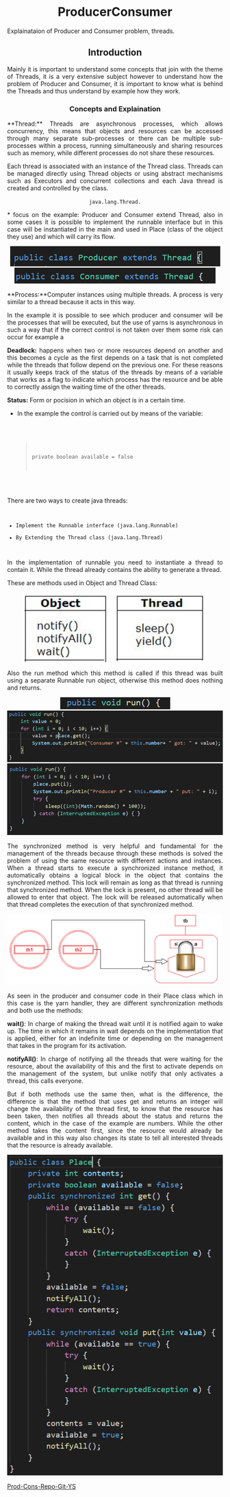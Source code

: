 # <center> ProducerConsumer </center>
Explainataion of Producer and Consumer problem, threads.

## <center> Introduction </center>
<div style="text-align: justify">
Mainly it is important to understand some concepts that join with the theme of Threads, it is a very extensive subject however to understand how the problem of Producer and Consumer, it is important to know what is behind the Threads and thus understand by example how they work.
</div>

### <center> Concepts and Explaination </center>

<div style="text-align: justify">
    <p>
    **Thread:** Threads are asynchronous processes, which allows concurrency, this means that objects and resources can be accessed through many separate sub-processes or there can be multiple sub-processes within a process, running simultaneously and sharing resources such as memory, while different processes do not share these resources.
    </p>
    <p>
    Each thread is associated with an instance of the Thread class. Threads can be managed directly using Thread objects or using abstract mechanisms such as Executors and concurrent collections and each Java thread is created and controlled by the class.
        <div style="text-align: center">

 `java.lang.Thread.`
        </div>
    </p>
    <p>
    * focus on the example: Producer and Consumer extend Thread, also in some cases it is possible to implement the runnable interface but in this case will be instantiated in the main and used in Place (class of the object they use) and which will carry its flow.</p>
<div style="text-align: center">

![Thread of Producer](images\prodthread.png)
![Thread of Consumer](images\consthread.png)

</div>
</div>
<div style="text-align: justify">
    <p>
    **Process:**Computer instances using multiple threads. A process is very similar to a thread because it acts in this way.</p>
    <p>In the example it is possible to see which producer and consumer will be the processes that will be executed, but the use of yarns is asynchronous in such a way that if the correct control is not taken over them some risk can occur for example a</p>

**Deadlock:** happens when two or more resources depend on another and this becomes a cycle as the first depends on a task that is not completed while the threads that follow depend on the previous one.
For these reasons it usually keeps track of the status of the threads by means of a variable that works as a flag to indicate which process has the resource and be able to correctly assign the waiting time of the other threads.

**Status:** Form or pocision in which an object is in a certain time.

* In the example the control is carried out by means of the variable:
    
    <code>
   
    >private boolean available = false 
    
    </code>
</div>

<div style="text-align: justify">
There are two ways to create java threads:
<code>

* Implement the Runnable interface (java.lang.Runnable)
* By Extending the Thread class (java.lang.Thread)

</code>
In the implementation of runnable you need to instantiate a thread to contain it. While the thread already contains the ability to generate a thread.

<p>
These are methods used in Object and Thread Class:
</p>
<div style="text-align: center">

![Thread of Producer](images\methods.png)

</div>
<p>
 Also the run method which this method is called if this thread was built using a separate Runnable run object, otherwise this method does nothing and returns.
</p>
<div style="text-align: center">

![Thread of Producer](images\run.png)
![Thread of Producer](images\consumflow.png)
![Thread of Consumer](images\prodflow.png)

</div>
<p>
The synchronized method is very helpful and fundamental for the management of the threads because through these methods is solved the problem of using the same resource with different actions and instances.
When a thread starts to execute a synchronized instance method, it automatically obtains a logical block in the object that contains the synchronized method. This lock will remain as long as that thread is running that synchronized method. When the lock is present, no other thread will be allowed to enter that object. The lock will be released automatically when that thread completes the execution of that synchronized method.
<div style="text-align: center">

![Thread of Producer](images\sinc.png)

</div>
</p>
As seen in the producer and consumer code in their Place class which in this case is the yarn handler, they are different synchronization methods and both use the methods:

**wait()**: In charge of making the thread wait until it is notified again to wake up. The time in which it remains in wait depends on the implementation that is applied, either for an indefinite time or depending on the management that takes in the program for its activation.

**notifyAll()**: In charge of notifying all the threads that were waiting for the resource, about the availability of this and the first to activate depends on the management of the system, but unlike notify that only activates a thread, this calls everyone.

But if both methods use the same then, what is the difference, the difference is that the method that uses get and returns an integer will change the availability of the thread first, to know that the resource has been taken, then notifies all threads about the status and returns the content, which in the case of the example are numbers. While the other method takes the content first, since the resource would already be available and in this way also changes its state to tell all interested threads that the resource is already available.
<div style="text-align: center">

![Thread of Producer](images\flow.png)

</div>

[Prod-Cons-Repo-Git-YS](https://github.com/yesi-aracawa/ProducerConsumer)
</div>

